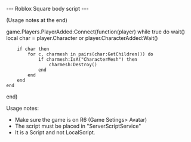 --- Roblox Square body script ---

(Usage notes at the end)

game.Players.PlayerAdded:Connect(function(player)
	while true do
		wait()
		local char = player.Character or player.CharacterAdded:Wait()

		if char then
			for c, charmesh in pairs(char:GetChildren()) do
				if charmesh:IsA("CharacterMesh") then
					charmesh:Destroy() 
				end
			end
		end
	end
end)

Usage notes:

- Make sure the game is on R6 (Game Setings> Avatar)
- The script must be placed in "ServerScriptService"
- It is a Script and not LocalScript.


